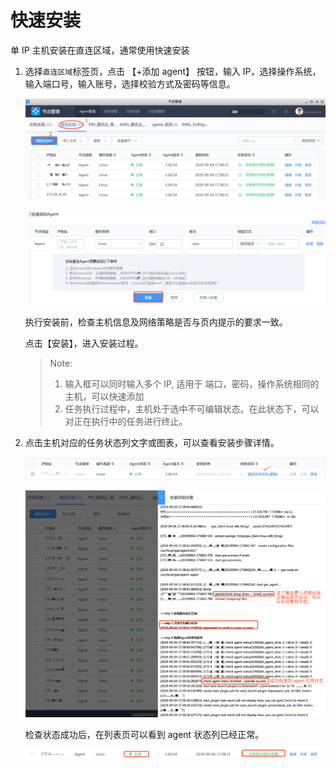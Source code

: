 # 快速安装

   单 IP 主机安装在直连区域，通常使用快速安装

1. 选择`直连区域`标签页，点击 【+添加 agent】 按钮，输入 IP，选择操作系统，输入端口号，输入账号，选择校验方式及密码等信息。

   ![049123](../assets/image-20190915205049123.png)

   ![314133](../assets/image-20190915205314133.png)

   执行安装前，检查主机信息及网络策略是否与页内提示的要求一致。

   点击【安装】，进入安装过程。

   > Note:
   >
   > 1. 输入框可以同时输入多个 IP, 适用于 端口，密码，操作系统相同的主机，可以快速添加
   > 2. 任务执行过程中，主机处于选中不可编辑状态。在此状态下，可以对正在执行中的任务进行终止。

2. 点击主机对应的任务状态列文字或图表，可以查看安装步骤详情。

   ![210129](../assets/agent0/image-20190915210210129.png)

   ![606650](../assets/agent0/image-20190915211606650.png)

   检查状态成功后，在列表页可以看到 agent 状态列已经正常。

   ![638682](../assets/agent0/image-20190915210638682.png)
